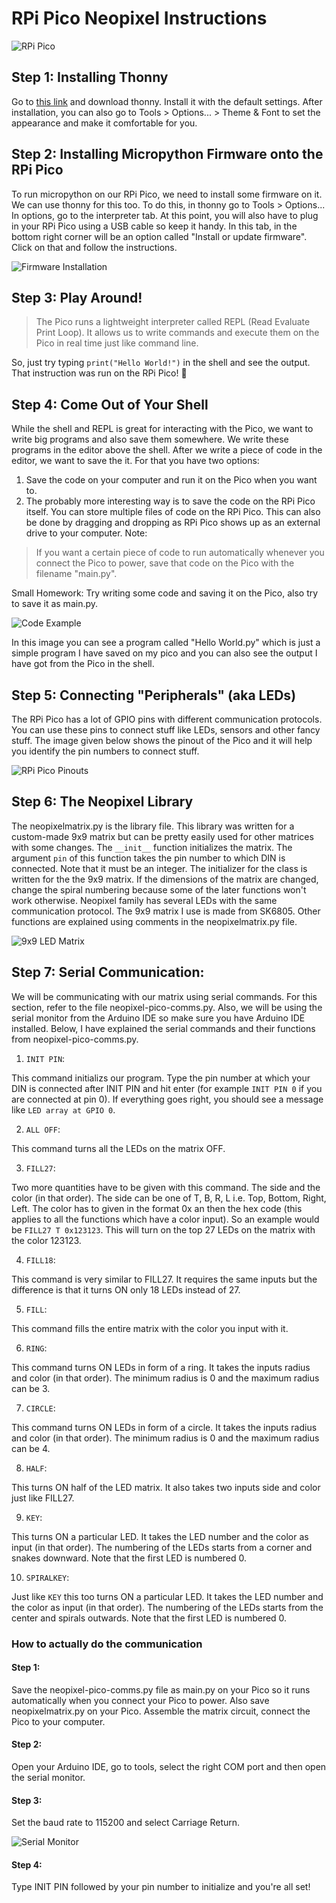 # RPi Pico Neopixel Instructions
![RPi Pico](https://pbs.twimg.com/media/EvsYoiOVIAQ0hfh?format=jpg&name=large)

## Step 1: Installing Thonny
Go to [this link](https://thonny.org/) and download thonny. Install it with the default settings. After installation, you can also go to Tools > Options... > Theme & Font to set the appearance and make it comfortable for you.

## Step 2: Installing Micropython Firmware onto the RPi Pico
To run micropython on our RPi Pico, we need to install some firmware on it. We can use thonny for this too. To do this, in thonny go to Tools > Options... In options, go to the interpreter tab. At this point, you will also have to plug in your RPi Pico using a USB cable so keep it handy. In this tab, in the bottom right corner will be an option called "Install or update firmware". Click on that and follow the instructions. 

![Firmware Installation](https://github.com/isildur7/neopixel-matrix-on-RPi-Pico/blob/main/Screenshot%202021-07-11%20225353.jpg?raw=true)

## Step 3: Play Around!
> The Pico runs a lightweight interpreter called REPL (Read Evaluate Print Loop). It allows us to write commands and execute them on the Pico in real time just like command line.

So, just try typing ```print("Hello World!")``` in the shell and see the output. That instruction was run on the RPi Pico! :partying_face:

## Step 4: Come Out of Your Shell
While the shell and REPL is great for interacting with the Pico, we want to write big programs and also save them somewhere. We write these programs in the editor above the shell. After we write a piece of code in the editor, we want to save the it. For that you have two options:
1. Save the code on your computer and run it on the Pico when you want to. 
2. The probably more interesting way is to save the code on the RPi Pico itself. You can store multiple files of code on the RPi Pico. This can also be done by dragging and dropping as RPi Pico shows up as an external drive to your computer.
Note:
> If you want a certain piece of code to run automatically whenever you connect the Pico to power, save that code on the Pico with the filename "main.py".

Small Homework: Try writing some code and saving it on the Pico, also try to save it as main.py.

![Code Example](https://github.com/isildur7/neopixel-matrix-on-RPi-Pico/blob/main/Screenshot%202021-07-11%20225544.jpg?raw=true)

In this image you can see a program called "Hello World.py" which is just a simple program I have saved on my pico and you can also see the output I have got from the Pico in the shell.

## Step 5: Connecting "Peripherals" (aka LEDs)
The RPi Pico has a lot of GPIO pins with different communication protocols. You can use these pins to connect stuff like LEDs, sensors and other fancy stuff. The image given below shows the pinout of the Pico and it will help you identify the pin numbers to connect stuff.

![RPi Pico Pinouts](https://cdn-shop.adafruit.com/1200x900/4883-06.png)

## Step 6: The Neopixel Library
The neopixelmatrix.py is the library file. This library was written for a custom-made 9x9 matrix but can be pretty easily used for other matrices with some changes. The ```__init__``` function initializes the matrix. The argument ```pin``` of this function takes the pin number to which DIN is connected. Note that it must be an integer. The initializer for the class is written for the the 9x9 matrix. If the dimensions of the matrix are changed, change the spiral numbering because some of the later functions won't work otherwise. Neopixel family has several LEDs with the same communication protocol. The 9x9 matrix I use is made from SK6805. Other functions are explained using comments in the neopixelmatrix.py file.

![9x9 LED Matrix](https://github.com/isildur7/neopixel-matrix-on-RPi-Pico/blob/main/20210712062249_IMG_2791.JPG?raw=true)

## Step 7: Serial Communication:
We will be communicating with our matrix using serial commands. For this section, refer to the file neopixel-pico-comms.py. Also, we will be using the serial monitor from the Arduino IDE so make sure you have Arduino IDE installed. Below, I have explained the serial commands and their functions from neopixel-pico-comms.py.
1. ```INIT PIN```:

This command initializs our program. Type the pin number at which your DIN is connected after INIT PIN and hit enter (for example ```INIT PIN 0``` if you are connected at pin 0). If everything goes right, you should see a message like ```LED array at GPIO 0```.

2. ```ALL OFF```:

This command turns all the LEDs on the matrix OFF.

3. ```FILL27```:

Two more quantities have to be given with this command. The side and the color (in that order). The side can be one of T, B, R, L i.e. Top, Bottom, Right, Left. The color has to given in the format 0x an then the hex code (this applies to all the functions which have a color input). So an example would be ```FILL27 T 0x123123```. This will turn on the top 27 LEDs on the matrix with the color 123123.

4. ```FILL18```:

This command is very similar to FILL27. It requires the same inputs but the difference is that it turns ON only 18 LEDs instead of 27.

5. ```FILL```:

This command fills the entire matrix with the color you input with it.

6. ```RING```:

This command turns ON LEDs in form of a ring. It takes the inputs radius and color (in that order). The minimum radius is 0 and the maximum radius can be 3.

7. ```CIRCLE```:

This command turns ON LEDs in form of a circle. It takes the inputs radius and color (in that order). The minimum radius is 0 and the maximum radius can be 4.

8. ```HALF```:

This turns ON half of the LED matrix. It also takes two inputs side and color just like FILL27.

9. ```KEY```:

This turns ON a particular LED. It takes the LED number and the color as input (in that order). The numbering of the LEDs starts from a corner and snakes downward. Note that the first LED is numbered 0.

10. ```SPIRALKEY```:

Just like ```KEY``` this too turns ON a particular LED. It takes the LED number and the color as input (in that order). The numbering of the LEDs starts from the center and spirals outwards. Note that the first LED is numbered 0.

### How to actually do the communication
#### Step 1:
Save the neopixel-pico-comms.py file as main.py on your Pico so it runs automatically when you connect your Pico to power. Also save neopixelmatrix.py on your Pico. Assemble the matrix circuit, connect the Pico to your computer.
#### Step 2: 
Open your Arduino IDE, go to tools, select the right COM port and then open the serial monitor.
#### Step 3:
Set the baud rate to 115200 and select Carriage Return.

![Serial Monitor](https://github.com/isildur7/neopixel-matrix-on-RPi-Pico/blob/main/Screenshot%202021-07-12%20171104.jpg?raw=true)
#### Step 4: 
Type INIT PIN followed by your pin number to initialize and you're all set!

